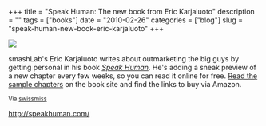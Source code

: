 +++
title = "Speak Human: The new book from Eric Karjaluoto"
description = ""
tags = ["books"]
date = "2010-02-26"
categories = ["blog"]
slug = "speak-human-new-book-eric-karjaluoto"
+++



  <div class="notebook-screenshot"><a href="http://speakhuman.com/"><img src="//media.konigi.com/bluga/wt4b87e75116e96_large.jpg"/></a></div><p>smashLab's Eric Karjaluoto writes about outmarketing the big guys by getting personal in his book <em><a href="http://speakhuman.com/">Speak Human</a></em>. He's adding a sneak preview of a new chapter every few weeks, so you can read it online for free. <a href="http://speakhuman.com/">Read the sample chapters</a> on the book site and find the links to buy via Amazon.</p>

<p><small>Via <a href="http://www.swiss-miss.com/2010/02/speak-human.html">swissmiss</a></small></p>

    
  <a href="http://speakhuman.com/">http://speakhuman.com/</a>
